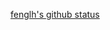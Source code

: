 [fenglh's github status](https://github-readme-stats.vercel.app/api?username=fenglh&show_icons=true&title_color=333&icon_color=fac926&text_color=777&bg_color=f8f8f8
)
